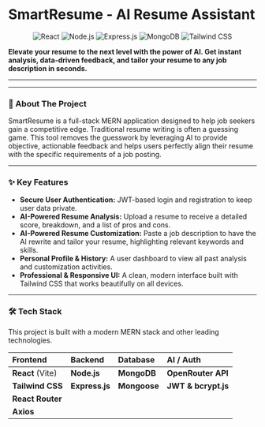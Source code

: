 # SmartResume - AI Resume Assistant 

<div align="center">

![React](https://img.shields.io/badge/React-20232A?style=for-the-badge&logo=react&logoColor=61DAFB)
![Node.js](https://img.shields.io/badge/Node.js-339933?style=for-the-badge&logo=nodedotjs&logoColor=white)
![Express.js](https://img.shields.io/badge/Express.js-000000?style=for-the-badge&logo=express&logoColor=white)
![MongoDB](https://img.shields.io/badge/MongoDB-47A248?style=for-the-badge&logo=mongodb&logoColor=white)
![Tailwind CSS](https://img.shields.io/badge/Tailwind_CSS-38B2AC?style=for-the-badge&logo=tailwind-css&logoColor=white)

</div>

**Elevate your resume to the next level with the power of AI. Get instant analysis, data-driven feedback, and tailor your resume to any job description in seconds.**



---




---

### 📖 About The Project

SmartResume is a full-stack MERN application designed to help job seekers gain a competitive edge. Traditional resume writing is often a guessing game. This tool removes the guesswork by leveraging AI to provide objective, actionable feedback and helps users perfectly align their resume with the specific requirements of a job posting.

---

### ✨ Key Features

* **Secure User Authentication:** JWT-based login and registration to keep user data private.
* **AI-Powered Resume Analysis:** Upload a resume to receive a detailed score, breakdown, and a list of pros and cons.
* **AI-Powered Resume Customization:** Paste a job description to have the AI rewrite and tailor your resume, highlighting relevant keywords and skills.
* **Personal Profile & History:** A user dashboard to view all past analysis and customization activities.
* **Professional & Responsive UI:** A clean, modern interface built with Tailwind CSS that works beautifully on all devices.

---

### 🛠️ Tech Stack

This project is built with a modern MERN stack and other leading technologies.

| Frontend | Backend | Database | AI / Auth |
| :--- | :--- | :--- | :--- |
| **React** (Vite) | **Node.js** | **MongoDB** | **OpenRouter API** |
| **Tailwind CSS** | **Express.js** | **Mongoose** | **JWT & bcrypt.js** |
| **React Router** | | | |
| **Axios** | | | |
